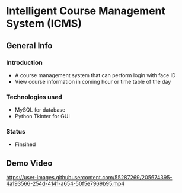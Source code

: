 # Intelligent Course Management System (ICMS)
## General Info
### Introduction
* A course management system that can perform login with face ID
* View course information in coming hour or time table of the day
### Technologies used
* MySQL for database
* Python Tkinter for GUI
### Status
* Finsihed
## Demo Video

https://user-images.githubusercontent.com/55287269/205674395-4a193566-254d-4141-a654-50f5e7969b95.mp4


